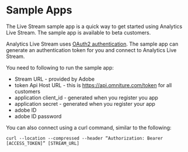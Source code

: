# Sample Apps

The Live Stream sample app is a quick way to get started using Analytics Live Stream. The sample app is available to beta customers.

Analytics Live Stream uses [OAuth2 authentication](https://marketing.adobe.com/developer/documentation/authentication-1/auth-overview-1). The sample app can generate an authentication token for you and connect to Analytics Live Stream.

You need to following to run the sample app:

-   Stream URL - provided by Adobe
-   token Api Host URL - this is https://api.omniture.com/token for all customers
-   application client\_id - generated when you register you app
-   application secret - generated when you register your app
-   adobe ID
-   adobe ID password

You can also connect using a curl command, similar to the following:

```
curl --location --compressed --header “Authorization: Bearer [ACCESS_TOKEN]” [STREAM_URL]
```

